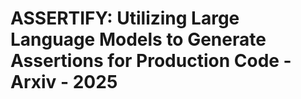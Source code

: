 # ASSERTIFY: Utilizing Large Language Models to Generate Assertions for Production Code - Arxiv - 2025
